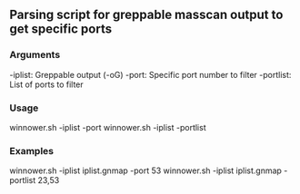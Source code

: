 ## Parsing script for greppable masscan output to get specific ports

### Arguments
-iplist: Greppable output (-oG)
-port: Specific port number to filter
-portlist: List of ports to filter

### Usage
winnower.sh -iplist <file> -port <port>
winnower.sh -iplist <file> -portlist <portlist>

### Examples
winnower.sh -iplist iplist.gnmap -port 53
winnower.sh -iplist iplist.gnmap -portlist 23,53
